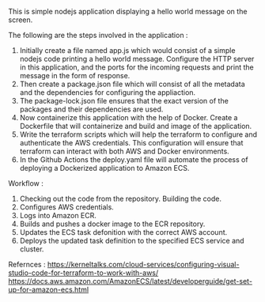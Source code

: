 This is simple nodejs application displaying a hello world message on the screen.

The following are the steps involved in the application : 
1) Initially create a file named app.js which would consist of a simple nodejs code printing a hello world message.
   Configure the HTTP server in this application, and the ports for the incoming requests and print the message in the form of response.
2) Then create a package.json file which will consist of all the metadata and the dependencies for configuring the appliaction.
3) The package-lock.json file ensures that the exact version of the packages and their dependencies are used.
4) Now containerize this application with the help of Docker. Create a Dockerfile that will containerize and build and image of the application.
5) Write the terraform scripts which will help the terraform to configure and authenticate the AWS credentials. This configuration will ensure that terraform can interact with both AWS and Docker environments.
6) In the Github Actions the deploy.yaml file will automate the process of deploying a Dockerized application to Amazon ECS.

Workflow :
1) Checking out the code from the repository. Building the code.
2) Configures AWS credentials.
3) Logs into Amazon ECR.
4) Builds and pushes a docker image to the ECR repository.
5) Updates the ECS task defonition with the correct AWS account.
6) Deploys the updated task definition to the specified ECS service and cluster.
   
Refernces :
https://kerneltalks.com/cloud-services/configuring-visual-studio-code-for-terraform-to-work-with-aws/
https://docs.aws.amazon.com/AmazonECS/latest/developerguide/get-set-up-for-amazon-ecs.html
